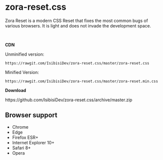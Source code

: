 # zora-reset.css
<p>Zora Reset is a modern CSS Reset that fixes the most common bugs of various browsers. It is light and does not invade the development space.</p><br>

<p><strong>CDN</strong></p>
<p>Unminified version:</p>

`https://rawgit.com/IsibisiDev/zora-reset.css/master/zora-reset.css`
<br>
<p>Minified Version:</p>

`https://rawgit.com/IsibisiDev/zora-reset.css/master/zora-reset.min.css`
<br>
<p><strong>Download</strong></p>
https://github.com/IsibisiDev/zora-reset.css/archive/master.zip

## Browser support

* Chrome
* Edge
* Firefox ESR+
* Internet Explorer 10+
* Safari 8+
* Opera
